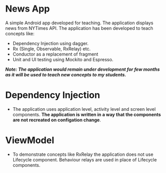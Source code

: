 # News App

A simple Android app developed for teaching. The application displays news from NYTimes API. The application has been developed to teach concepts like:
  - Dependency Injection using dagger.
  - Rx (Single, Observable, RxRelay) etc. 
  - Conductor as a replacement of fragment
  - Unit and UI testing using Mockito and Espresso.
 
 ***Note: The application would remain under development for few months as it will be used to teach new concepts to my students.*** 
  

# Dependency Injection

  - The application uses application level, activity level and screen level components. **The application is written in a way that the components are not recreated on configation change**. 

# ViewModel

  - To demonstrate concepts like RxRelay the application does not use Lifecycle component. Behaviour relays are used in place of Lifecycle components. 